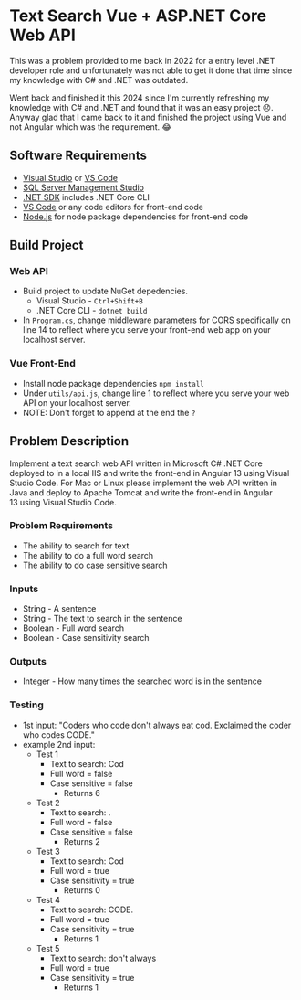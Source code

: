 # Text Search Vue + ASP.NET Core Web API

This was a problem provided to me back in 2022 for a entry level .NET developer role and unfortunately was not able to get it done that time since my knowledge with C# and .NET was outdated.

Went back and finished it this 2024 since I'm currently refreshing my knowledge with C# and .NET and found that it was an easy project 😞. Anyway glad that I came back to it and finished the project using Vue and not Angular which was the requirement. 😂

## Software Requirements
- [Visual Studio](https://visualstudio.microsoft.com/vs/) or [VS Code](https://code.visualstudio.com/)
- [SQL Server Management Studio](https://learn.microsoft.com/en-us/sql/ssms/download-sql-server-management-studio-ssms?view=sql-server-ver16)
- [.NET SDK](https://dotnet.microsoft.com/en-us/download) includes .NET Core CLI
- [VS Code](https://code.visualstudio.com/) or any code editors for front-end code
- [Node.js](https://nodejs.org/en) for node package dependencies for front-end code

## Build Project

### Web API
- Build project to update NuGet depedencies.
    - Visual Studio - `Ctrl+Shift+B`
    - .NET Core CLI - `dotnet build`
- In `Program.cs`, change middleware parameters for CORS specifically on line 14 to reflect where you serve your front-end web app on your localhost server.

### Vue Front-End
- Install node package dependencies `npm install`
- Under `utils/api.js`, change line 1 to reflect where you serve your web API on your localhost server.
- NOTE: Don't forget to append at the end the `?`


## Problem Description
Implement a text search web API written in Microsoft C# .NET Core deployed to in a local IIS and write the front-end in Angular 13 using Visual Studio Code. For Mac or Linux please implement the web API written in Java and deploy to Apache Tomcat and write the front-end in Angular 13 using Visual Studio Code.

### Problem Requirements
- The ability to search for text
- The ability to do a full word search
- The ability to do case sensitive search

### Inputs
- String - A sentence
- String - The text to search in the sentence
- Boolean - Full word search
- Boolean - Case sensitivity search

### Outputs
- Integer - How many times the searched word is in the sentence

### Testing
- 1st input: "Coders who code don't always eat cod. Exclaimed the coder who codes CODE."
- example 2nd input:
    - Test 1
        - Text to search: Cod
        - Full word = false
        - Case sensitive = false
            - Returns 6
    - Test 2
        - Text to search: .
        - Full word = false
        - Case sensitive = false
            - Returns 2
    - Test 3
        - Text to search: Cod
        - Full word = true
        - Case sensitivity = true
            - Returns 0
    - Test 4
        - Text to search: CODE.
        - Full word = true
        - Case sensitivity = true
            - Returns 1
    - Test 5
        - Text to search: don't always
        - Full word = true
        - Case sensitivity = true
            - Returns 1